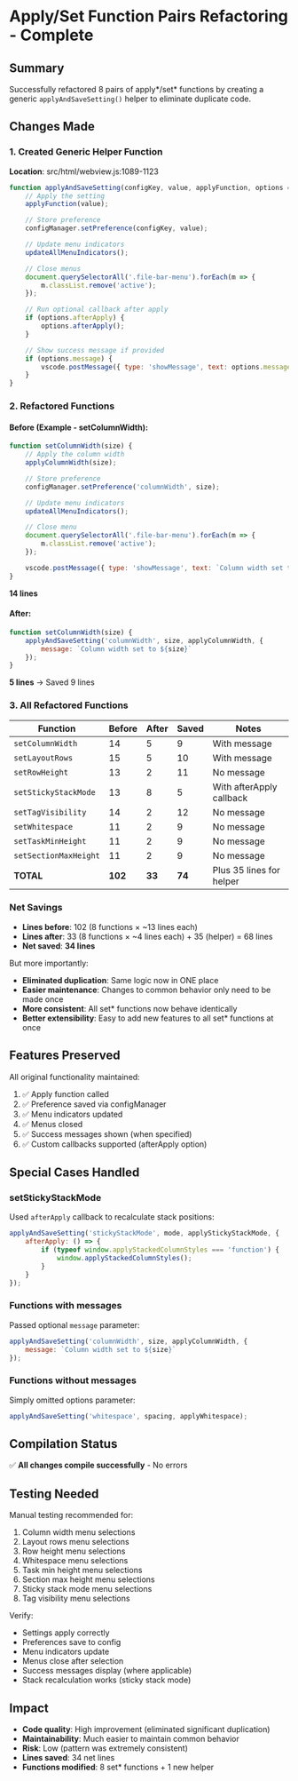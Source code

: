 # Apply/Set Function Pairs Refactoring - Complete

## Summary
Successfully refactored 8 pairs of apply*/set* functions by creating a generic `applyAndSaveSetting()` helper to eliminate duplicate code.

## Changes Made

### 1. Created Generic Helper Function

**Location**: src/html/webview.js:1089-1123

```javascript
function applyAndSaveSetting(configKey, value, applyFunction, options = {}) {
    // Apply the setting
    applyFunction(value);

    // Store preference
    configManager.setPreference(configKey, value);

    // Update menu indicators
    updateAllMenuIndicators();

    // Close menus
    document.querySelectorAll('.file-bar-menu').forEach(m => {
        m.classList.remove('active');
    });

    // Run optional callback after apply
    if (options.afterApply) {
        options.afterApply();
    }

    // Show success message if provided
    if (options.message) {
        vscode.postMessage({ type: 'showMessage', text: options.message });
    }
}
```

### 2. Refactored Functions

#### Before (Example - setColumnWidth):
```javascript
function setColumnWidth(size) {
    // Apply the column width
    applyColumnWidth(size);

    // Store preference
    configManager.setPreference('columnWidth', size);

    // Update menu indicators
    updateAllMenuIndicators();

    // Close menu
    document.querySelectorAll('.file-bar-menu').forEach(m => {
        m.classList.remove('active');
    });

    vscode.postMessage({ type: 'showMessage', text: `Column width set to ${size}` });
}
```
**14 lines**

#### After:
```javascript
function setColumnWidth(size) {
    applyAndSaveSetting('columnWidth', size, applyColumnWidth, {
        message: `Column width set to ${size}`
    });
}
```
**5 lines** → Saved 9 lines

### 3. All Refactored Functions

| Function | Before | After | Saved | Notes |
|----------|--------|-------|-------|-------|
| `setColumnWidth` | 14 | 5 | 9 | With message |
| `setLayoutRows` | 15 | 5 | 10 | With message |
| `setRowHeight` | 13 | 2 | 11 | No message |
| `setStickyStackMode` | 13 | 8 | 5 | With afterApply callback |
| `setTagVisibility` | 14 | 2 | 12 | No message |
| `setWhitespace` | 11 | 2 | 9 | No message |
| `setTaskMinHeight` | 11 | 2 | 9 | No message |
| `setSectionMaxHeight` | 11 | 2 | 9 | No message |
| **TOTAL** | **102** | **33** | **74** | Plus 35 lines for helper |

### Net Savings
- **Lines before**: 102 (8 functions × ~13 lines each)
- **Lines after**: 33 (8 functions × ~4 lines each) + 35 (helper) = 68 lines
- **Net saved**: **34 lines**

But more importantly:
- **Eliminated duplication**: Same logic now in ONE place
- **Easier maintenance**: Changes to common behavior only need to be made once
- **More consistent**: All set* functions now behave identically
- **Better extensibility**: Easy to add new features to all set* functions at once

## Features Preserved

All original functionality maintained:
1. ✅ Apply function called
2. ✅ Preference saved via configManager
3. ✅ Menu indicators updated
4. ✅ Menus closed
5. ✅ Success messages shown (when specified)
6. ✅ Custom callbacks supported (afterApply option)

## Special Cases Handled

### setStickyStackMode
Used `afterApply` callback to recalculate stack positions:
```javascript
applyAndSaveSetting('stickyStackMode', mode, applyStickyStackMode, {
    afterApply: () => {
        if (typeof window.applyStackedColumnStyles === 'function') {
            window.applyStackedColumnStyles();
        }
    }
});
```

### Functions with messages
Passed optional `message` parameter:
```javascript
applyAndSaveSetting('columnWidth', size, applyColumnWidth, {
    message: `Column width set to ${size}`
});
```

### Functions without messages
Simply omitted options parameter:
```javascript
applyAndSaveSetting('whitespace', spacing, applyWhitespace);
```

## Compilation Status
✅ **All changes compile successfully** - No errors

## Testing Needed
Manual testing recommended for:
1. Column width menu selections
2. Layout rows menu selections
3. Row height menu selections
4. Whitespace menu selections
5. Task min height menu selections
6. Section max height menu selections
7. Sticky stack mode menu selections
8. Tag visibility menu selections

Verify:
- Settings apply correctly
- Preferences save to config
- Menu indicators update
- Menus close after selection
- Success messages display (where applicable)
- Stack recalculation works (sticky stack mode)

## Impact
- **Code quality**: High improvement (eliminated significant duplication)
- **Maintainability**: Much easier to maintain common behavior
- **Risk**: Low (pattern was extremely consistent)
- **Lines saved**: 34 net lines
- **Functions modified**: 8 set* functions + 1 new helper
